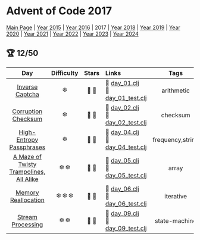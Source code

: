 # Advent of Code 2017

[Main Page](https://adventofcode.com/2017) | [Year 2015](/src/aoclj/year_2015/) | [Year 2016](/src/aoclj/year_2016/) | 2017 | [Year 2018](/src/aoclj/year_2018/) | [Year 2019](/src/aoclj/year_2019/) | [Year 2020](/src/aoclj/year_2020/) | [Year 2021](/src/aoclj/year_2021/) | [Year 2022](/src/aoclj/year_2022/) | [Year 2023](/src/aoclj/year_2023/) | [Year 2024](/src/aoclj/year_2024/)

## :trophy: 12/50

| Day | Difficulty | Stars | Links | Tags |
|:---: | :---: | :---: | :--- | :----: |
[Inverse Captcha](http://www.adventofcode.com/2017/day/1)|:snowflake:|:star2: :star2:|:small_orange_diamond: [day_01.clj](/src/aoclj/year_2017/day_01.clj) <br /> :small_orange_diamond: [day_01_test.clj](/test/aoclj/year_2017/day_01_test.clj)|arithmetic
[Corruption Checksum](http://www.adventofcode.com/2017/day/2)|:snowflake:|:star2: :star2:|:small_orange_diamond: [day_02.clj](/src/aoclj/year_2017/day_02.clj) <br /> :small_orange_diamond: [day_02_test.clj](/test/aoclj/year_2017/day_02_test.clj)|checksum
[High-Entropy Passphrases](http://www.adventofcode.com/2017/day/4)|:snowflake:|:star2: :star2:|:small_orange_diamond: [day_04.clj](/src/aoclj/year_2017/day_04.clj) <br /> :small_orange_diamond: [day_04_test.clj](/test/aoclj/year_2017/day_04_test.clj)|frequency,string
[A Maze of Twisty Trampolines, All Alike](http://www.adventofcode.com/2017/day/5)|:snowflake: :snowflake:|:star2: :star2:|:small_orange_diamond: [day_05.clj](/src/aoclj/year_2017/day_05.clj) <br /> :small_orange_diamond: [day_05_test.clj](/test/aoclj/year_2017/day_05_test.clj)|array
[Memory Reallocation](http://www.adventofcode.com/2017/day/6)|:snowflake: :snowflake: :snowflake:|:star2: :star2:|:small_orange_diamond: [day_06.clj](/src/aoclj/year_2017/day_06.clj) <br /> :small_orange_diamond: [day_06_test.clj](/test/aoclj/year_2017/day_06_test.clj)|iterative
[Stream Processing](http://www.adventofcode.com/2017/day/9)|:snowflake: :snowflake:|:star2: :star2:|:small_orange_diamond: [day_09.clj](/src/aoclj/year_2017/day_09.clj) <br /> :small_orange_diamond: [day_09_test.clj](/test/aoclj/year_2017/day_09_test.clj)|state-machine
